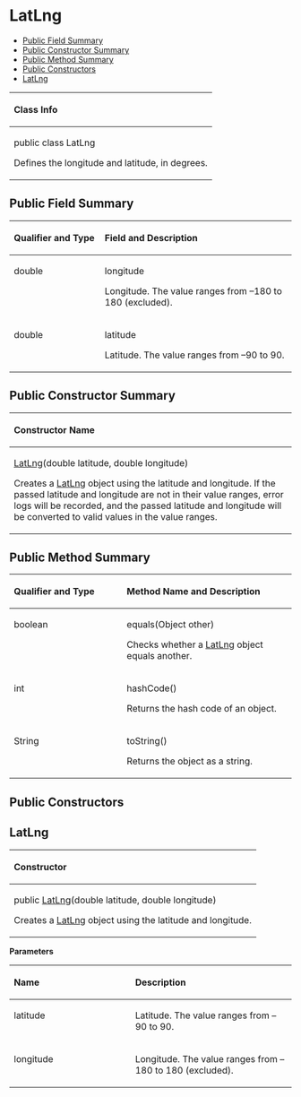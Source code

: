 # LatLng<a name="EN-US_TOPIC_0000001099661098"></a>

-   [Public Field Summary](#section1221015941019)
-   [Public Constructor Summary](#section34021619171011)
-   [Public Method Summary](#section1468943311106)
-   [Public Constructors](#section19848311202)
-   [LatLng](#section114762417137)


<a name="table13898mcpsimp"></a>
<table><thead align="left"><tr id="row13902mcpsimp"><th class="cellrowborder" valign="top" width="100%" id="mcps1.1.2.1.1"><p id="p13904mcpsimp"><a name="p13904mcpsimp"></a><a name="p13904mcpsimp"></a>Class Info</p>
</th>
</tr>
</thead>
<tbody><tr id="row13905mcpsimp"><td class="cellrowborder" valign="top" width="100%" headers="mcps1.1.2.1.1 "><p id="p5533125164010"><a name="p5533125164010"></a><a name="p5533125164010"></a>public class LatLng</p>
<p id="p13907mcpsimp"><a name="p13907mcpsimp"></a><a name="p13907mcpsimp"></a>Defines the longitude and latitude, in degrees.</p>
</td>
</tr>
</tbody>
</table>

## Public Field Summary<a name="section1221015941019"></a>

<a name="table51207528357"></a>
<table><thead align="left"><tr id="row6121185283516"><th class="cellrowborder" valign="top" width="32.190000000000005%" id="mcps1.1.3.1.1"><p id="p1528164471414"><a name="p1528164471414"></a><a name="p1528164471414"></a>Qualifier and Type</p>
</th>
<th class="cellrowborder" valign="top" width="67.81%" id="mcps1.1.3.1.2"><p id="p1554614158108"><a name="p1554614158108"></a><a name="p1554614158108"></a>Field and Description</p>
</th>
</tr>
</thead>
<tbody><tr id="row2012119527357"><td class="cellrowborder" valign="top" width="32.190000000000005%" headers="mcps1.1.3.1.1 "><p id="p232118512510"><a name="p232118512510"></a><a name="p232118512510"></a>double</p>
</td>
<td class="cellrowborder" valign="top" width="67.81%" headers="mcps1.1.3.1.2 "><p id="p16837271350"><a name="p16837271350"></a><a name="p16837271350"></a>longitude</p>
<p id="p2064675818416"><a name="p2064675818416"></a><a name="p2064675818416"></a>Longitude. The value ranges from –180 to 180 (excluded).</p>
</td>
</tr>
<tr id="row8965818847"><td class="cellrowborder" valign="top" width="32.190000000000005%" headers="mcps1.1.3.1.1 "><p id="p19321251454"><a name="p19321251454"></a><a name="p19321251454"></a>double</p>
</td>
<td class="cellrowborder" valign="top" width="67.81%" headers="mcps1.1.3.1.2 "><p id="p06046101456"><a name="p06046101456"></a><a name="p06046101456"></a>latitude</p>
<p id="p1064611581148"><a name="p1064611581148"></a><a name="p1064611581148"></a>Latitude. The value ranges from –90 to 90.</p>
</td>
</tr>
</tbody>
</table>

## Public Constructor Summary<a name="section34021619171011"></a>

<a name="table13937mcpsimp"></a>
<table><thead align="left"><tr id="row13941mcpsimp"><th class="cellrowborder" valign="top" width="100%" id="mcps1.1.2.1.1"><p id="p145mcpsimp"><a name="p145mcpsimp"></a><a name="p145mcpsimp"></a>Constructor Name</p>
</th>
</tr>
</thead>
<tbody><tr id="row13944mcpsimp"><td class="cellrowborder" valign="top" width="100%" headers="mcps1.1.2.1.1 "><p id="p13946mcpsimp"><a name="p13946mcpsimp"></a><a name="p13946mcpsimp"></a><a href="#section114762417137">LatLng</a>(double latitude, double longitude)</p>
<p id="p1691810467910"><a name="p1691810467910"></a><a name="p1691810467910"></a>Creates a <a href="latlng.md">LatLng</a> object using the latitude and longitude. If the passed latitude and longitude are not in their value ranges, error logs will be recorded, and the passed latitude and longitude will be converted to valid values in the value ranges.</p>
</td>
</tr>
</tbody>
</table>

## Public Method Summary<a name="section1468943311106"></a>

<a name="table13948mcpsimp"></a>
<table><thead align="left"><tr id="row13953mcpsimp"><th class="cellrowborder" valign="top" width="40%" id="mcps1.1.3.1.1"><p id="p081120285386"><a name="p081120285386"></a><a name="p081120285386"></a>Qualifier and Type</p>
</th>
<th class="cellrowborder" valign="top" width="60%" id="mcps1.1.3.1.2"><p id="p681112883813"><a name="p681112883813"></a><a name="p681112883813"></a>Method Name and Description</p>
</th>
</tr>
</thead>
<tbody><tr id="row13958mcpsimp"><td class="cellrowborder" valign="top" width="40%" headers="mcps1.1.3.1.1 "><p id="p13960mcpsimp"><a name="p13960mcpsimp"></a><a name="p13960mcpsimp"></a>boolean</p>
</td>
<td class="cellrowborder" valign="top" width="60%" headers="mcps1.1.3.1.2 "><p id="p13962mcpsimp"><a name="p13962mcpsimp"></a><a name="p13962mcpsimp"></a>equals(Object other)</p>
<p id="p12114133813318"><a name="p12114133813318"></a><a name="p12114133813318"></a>Checks whether a <a href="latlng.md">LatLng</a> object equals another.</p>
</td>
</tr>
<tr id="row13963mcpsimp"><td class="cellrowborder" valign="top" width="40%" headers="mcps1.1.3.1.1 "><p id="p13965mcpsimp"><a name="p13965mcpsimp"></a><a name="p13965mcpsimp"></a>int</p>
</td>
<td class="cellrowborder" valign="top" width="60%" headers="mcps1.1.3.1.2 "><p id="p13967mcpsimp"><a name="p13967mcpsimp"></a><a name="p13967mcpsimp"></a>hashCode()</p>
<p id="p11966133816311"><a name="p11966133816311"></a><a name="p11966133816311"></a>Returns the hash code of an object.</p>
</td>
</tr>
<tr id="row13968mcpsimp"><td class="cellrowborder" valign="top" width="40%" headers="mcps1.1.3.1.1 "><p id="p13970mcpsimp"><a name="p13970mcpsimp"></a><a name="p13970mcpsimp"></a>String</p>
</td>
<td class="cellrowborder" valign="top" width="60%" headers="mcps1.1.3.1.2 "><p id="p13972mcpsimp"><a name="p13972mcpsimp"></a><a name="p13972mcpsimp"></a>toString()</p>
<p id="p36933392315"><a name="p36933392315"></a><a name="p36933392315"></a>Returns the object as a string.</p>
</td>
</tr>
</tbody>
</table>

## Public Constructors<a name="section19848311202"></a>

## LatLng<a name="section114762417137"></a>

<a name="table227mcpsimp"></a>
<table><thead align="left"><tr id="row231mcpsimp"><th class="cellrowborder" valign="top" width="100%" id="mcps1.1.2.1.1"><p id="p233mcpsimp"><a name="p233mcpsimp"></a><a name="p233mcpsimp"></a>Constructor</p>
</th>
</tr>
</thead>
<tbody><tr id="row235mcpsimp"><td class="cellrowborder" valign="top" width="100%" headers="mcps1.1.2.1.1 "><p id="p2033459103610"><a name="p2033459103610"></a><a name="p2033459103610"></a>public <a href="latlng.md">LatLng</a>(double latitude, double longitude)</p>
<p id="p533499183620"><a name="p533499183620"></a><a name="p533499183620"></a>Creates a <a href="latlng.md">LatLng</a> object using the latitude and longitude. </p>
</td>
</tr>
</tbody>
</table>

**Parameters**

<a name="table243mcpsimp"></a>
<table><thead align="left"><tr id="row248mcpsimp"><th class="cellrowborder" valign="top" width="43%" id="mcps1.1.3.1.1"><p id="p250mcpsimp"><a name="p250mcpsimp"></a><a name="p250mcpsimp"></a>Name</p>
</th>
<th class="cellrowborder" valign="top" width="56.99999999999999%" id="mcps1.1.3.1.2"><p id="p253mcpsimp"><a name="p253mcpsimp"></a><a name="p253mcpsimp"></a>Description</p>
</th>
</tr>
</thead>
<tbody><tr id="row255mcpsimp"><td class="cellrowborder" valign="top" width="43%" headers="mcps1.1.3.1.1 "><p id="p2404192013619"><a name="p2404192013619"></a><a name="p2404192013619"></a>latitude</p>
</td>
<td class="cellrowborder" valign="top" width="56.99999999999999%" headers="mcps1.1.3.1.2 "><p id="p16403192012362"><a name="p16403192012362"></a><a name="p16403192012362"></a>Latitude. The value ranges from –90 to 90.</p>
</td>
</tr>
<tr id="row05001713362"><td class="cellrowborder" valign="top" width="43%" headers="mcps1.1.3.1.1 "><p id="p451517103611"><a name="p451517103611"></a><a name="p451517103611"></a>longitude</p>
</td>
<td class="cellrowborder" valign="top" width="56.99999999999999%" headers="mcps1.1.3.1.2 "><p id="p351171743616"><a name="p351171743616"></a><a name="p351171743616"></a>Longitude. The value ranges from –180 to 180 (excluded).</p>
</td>
</tr>
</tbody>
</table>

